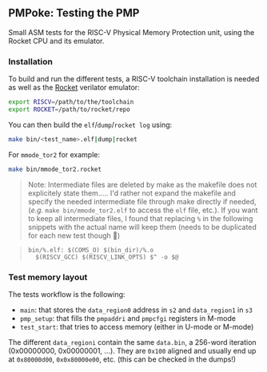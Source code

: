 ## PMPoke: Testing the PMP

Small ASM tests for the RISC-V Physical Memory Protection unit, using the Rocket CPU and its emulator.


### Installation

To build and run the different tests, a RISC-V toolchain installation is needed as well as the [Rocket](https://github.com/chipsalliance/rocket-chip) verilator emulator:
```bash
export RISCV=/path/to/the/toolchain
export ROCKET=/path/to/rocket/repo
```

You can then build the `elf`/`dump`/`rocket log` using:

```bash
make bin/<test_name>.elf|dump|rocket
```

For `mmode_tor2` for example:

```bash
make bin/mmode_tor2.rocket
```

> Note: Intermediate files are deleted by make as the makefile does not explicitely state them..... I'd rather not expand the makefile and specify the needed intermediate file through make directly if needed, (*e.g.* `make bin/mmode_tor2.elf` to access the `elf` file, etc.). If you want to keep all intermediate files, I found that replacing `%` in the following snippets with the actual name will keep them (needs to be duplicated for each new test though 🥱)

> ```make
> bin/%.elf: $(COMS_O) $(bin_dir)/%.o
> 	$(RISCV_GCC) $(RISCV_LINK_OPTS) $^ -o $@
> ```

### Test memory layout

The tests workflow is the following:
- `main`: that stores the `data_region0` address in `s2` and `data_region1` in `s3`
- `pmp_setup`: that fills the `pmpaddri` and `pmpcfgi` registers in M-mode
- `test_start`: that tries to access memory (either in U-mode or M-mode)

The different `data_regioni` contain the same `data.bin`, a 256-word iteration (0x00000000, 0x00000001, ...). They are `0x100` aligned and usually end up at `0x80000d00`, `0x0x80000e00`, etc. (this can be checked in the dumps!)